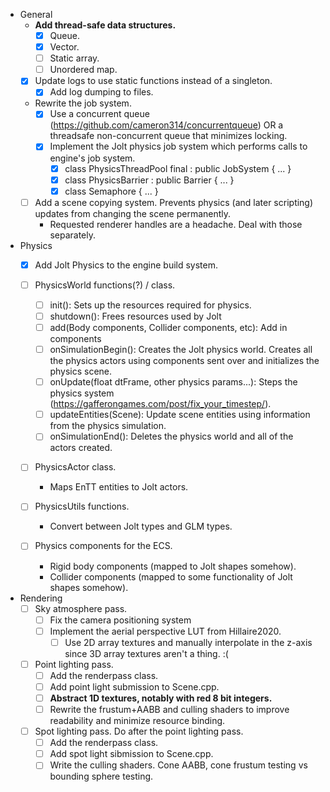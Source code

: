 - General
  - **Add thread-safe data structures.**
    - [x] Queue.
    - [x] Vector.
    - [ ] Static array.
    - [ ] Unordered map.

  - [x] Update logs to use static functions instead of a singleton.
    - [x] Add log dumping to files.

  - Rewrite the job system.
    - [x] Use a concurrent queue (https://github.com/cameron314/concurrentqueue) OR a
    threadsafe non-concurrent queue that minimizes locking.
    - [x] Implement the Jolt physics job system which performs calls to engine's job system.
      - [x] class PhysicsThreadPool final : public JobSystem { ... }
      - [x] class PhysicsBarrier : public Barrier { ... }
      - [x] class Semaphore { ... }

  - [ ] Add a scene copying system. Prevents physics (and later scripting) updates
  from changing the scene permanently.  
    - Requested renderer handles are a headache. Deal with those separately.

- Physics
  - [x] Add Jolt Physics to the engine build system.

  - [ ] PhysicsWorld functions(?) / class.
    - [ ] init(): Sets up the resources required for physics.
    - [ ] shutdown(): Frees resources used by Jolt
    - [ ] add(Body components, Collider components, etc): Add in components
    - [ ] onSimulationBegin(): Creates the Jolt physics world. Creates all the physics
    actors using components sent over and initializes the physics scene.
    - [ ] onUpdate(float dtFrame, other physics params...): Steps the physics system
    (https://gafferongames.com/post/fix_your_timestep/).
    - [ ] updateEntities(Scene): Update scene entities using information from the physics simulation.
    - [ ] onSimulationEnd(): Deletes the physics world and all of the actors created.

  - [ ] PhysicsActor class.
    - Maps EnTT entities to Jolt actors.

  - [ ] PhysicsUtils functions.
    - Convert between Jolt types and GLM types.

  - [ ] Physics components for the ECS.
    - Rigid body components (mapped to Jolt shapes somehow).
    - Collider components (mapped to some functionality of Jolt shapes somehow).

- Rendering
  - [ ] Sky atmosphere pass.
    - [ ] Fix the camera positioning system
    - [ ] Implement the aerial perspective LUT from Hillaire2020.
      - [ ] Use 2D array textures and manually interpolate in the z-axis since 3D array
      textures aren't a thing. :(

  - [ ] Point lighting pass.
    - [ ] Add the renderpass class.
    - [ ] Add point light submission to Scene.cpp.
    - [ ] **Abstract 1D textures, notably with red 8 bit integers.**
    - [ ] Rewrite the frustum+AABB and culling shaders to improve readability and
    minimize resource binding.

  - [ ] Spot lighting pass. Do after the point lighting pass.
    - [ ] Add the renderpass class.
    - [ ] Add spot light sibmission to Scene.cpp.
    - [ ] Write the culling shaders. Cone AABB, cone frustum testing vs bounding sphere testing.
